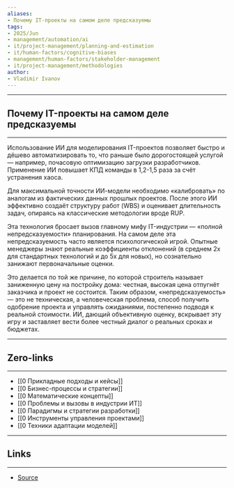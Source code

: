 ```yaml
---
aliases: 
- Почему IT-проекты на самом деле предсказуемы 
tags:
- 2025/Jun
- management/automation/ai
- it/project-management/planning-and-estimation
- it/human-factors/cognitive-biases
- management/human-factors/stakeholder-management
- it/project-management/methodologies
author:
- Vladimir Ivanov
---
```

-----
##  Почему IT-проекты на самом деле предсказуемы 
-----
Использование ИИ для моделирования IT-проектов позволяет быстро и дёшево автоматизировать то, что раньше было дорогостоящей услугой — например, почасовую оптимизацию загрузки разработчиков. Применение ИИ повышает КПД команды в 1,2-1,5 раза за счёт устранения хаоса. 

Для максимальной точности ИИ-модели необходимо «калибровать» по аналогам из фактических данных прошлых проектов. После этого ИИ эффективно создаёт структуру работ (WBS) и оценивает длительность задач, опираясь на классические методологии вроде RUP.

Эта технология бросает вызов главному мифу IT-индустрии — «полной непредсказуемости» планирования. На самом деле эта непредсказуемость часто является психологической игрой. Опытные менеджеры знают реальные коэффициенты отклонений (в среднем 2х для стандартных технологий и до 5х для новых), но сознательно занижают первоначальные оценки.

Это делается по той же причине, по которой строитель называет заниженную цену на постройку дома: честная, высокая цена отпугнёт заказчика и проект не состоится. Таким образом, «непредсказуемость» — это не техническая, а человеческая проблема, способ получить одобрение проекта и управлять ожиданиями, постепенно подводя к реальной стоимости. ИИ, дающий объективную оценку, вскрывает эту игру и заставляет вести более честный диалог о реальных сроках и бюджетах.

---
## Zero-links
---
- [[0 Прикладные подходы и кейсы]]
- [[0 Бизнес-процессы и стратегии]]
- [[0 Математические концепты]]
- [[0 Проблемы и вызовы в индустрии ИТ]]
- [[0 Парадигмы и стратегии разработки]]
- [[0 Инструменты управления проектами]]
- [[0 Техники адаптации моделей]]

---
## Links
---
- [Source](https://t.me/turboproject/1736)